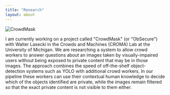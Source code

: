 ```yaml
---
title: "Research"
layout: about
---
```


![CrowdMask](https://riopelle.me/assets/pics/system_diagram_users.jpg)

I am currently working on a project called "CrowdMask" (or "ObSecure") with Walter Lasecki in the Crowds and Machines (CROMA) Lab at the University of Michigan. We are researching a system to allow crowd workers to answer questions about an images taken by visually-impaired users without being exposed to private content that may be in those images. The approach combines the speed of off-the-shelf object-detection systems such as YOLO with additional crowd workers. In our pipeline these workers can use their contextual human knowledge to decide which of the objects identified are private, while the images remain filtered so that the exact private content is not visible to them either.
